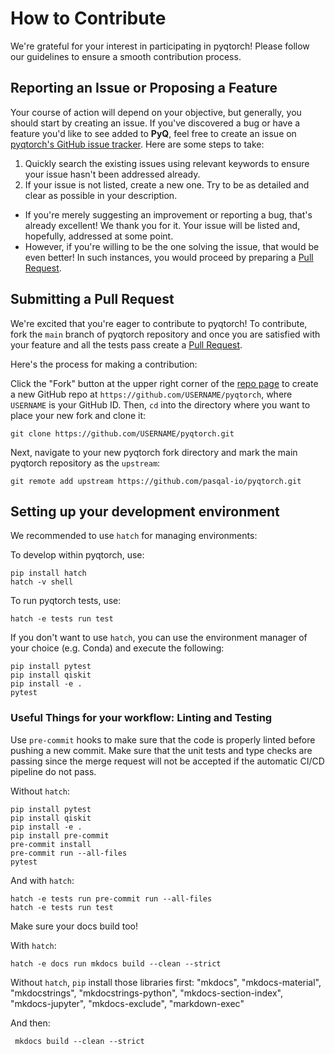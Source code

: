 # How to Contribute

We're grateful for your interest in participating in pyqtorch! Please follow our guidelines to ensure a smooth contribution process.

## Reporting an Issue or Proposing a Feature

Your course of action will depend on your objective, but generally, you should start by creating an issue. If you've discovered a bug or have a feature you'd like to see added to **PyQ**, feel free to create an issue on [pyqtorch's GitHub issue tracker](https://github.com/pasqal-io/pyqtorch/issues). Here are some steps to take:

1. Quickly search the existing issues using relevant keywords to ensure your issue hasn't been addressed already.
2. If your issue is not listed, create a new one. Try to be as detailed and clear as possible in your description.

- If you're merely suggesting an improvement or reporting a bug, that's already excellent! We thank you for it. Your issue will be listed and, hopefully, addressed at some point.
- However, if you're willing to be the one solving the issue, that would be even better! In such instances, you would proceed by preparing a [Pull Request](#submitting-a-pull-request).

## Submitting a Pull Request

We're excited that you're eager to contribute to pyqtorch! To contribute, fork the `main` branch of pyqtorch repository and once you are satisfied with your feature and all the tests pass create a [Pull Request](https://github.com/pasqal-io/pyqtorch/pulls).

Here's the process for making a contribution:

Click the "Fork" button at the upper right corner of the [repo page](https://github.com/pasqal-io/pyqtorch) to create a new GitHub repo at `https://github.com/USERNAME/pyqtorch`, where `USERNAME` is your GitHub ID. Then, `cd` into the directory where you want to place your new fork and clone it:

```shell
git clone https://github.com/USERNAME/pyqtorch.git
```

Next, navigate to your new pyqtorch fork directory and mark the main pyqtorch repository as the `upstream`:

```shell
git remote add upstream https://github.com/pasqal-io/pyqtorch.git
```

## Setting up your development environment

We recommended to use `hatch` for managing environments:

To develop within pyqtorch, use:
```shell
pip install hatch
hatch -v shell
```

To run pyqtorch tests, use:

```shell
hatch -e tests run test
```

If you don't want to use `hatch`, you can use the environment manager of your
choice (e.g. Conda) and execute the following:

```shell
pip install pytest
pip install qiskit
pip install -e .
pytest
```

### Useful Things for your workflow: Linting and Testing

Use `pre-commit` hooks to make sure that the code is properly linted before pushing a new commit. Make sure that the unit tests and type checks are passing since the merge request will not be accepted if the automatic CI/CD pipeline do not pass.

Without `hatch`:

```shell
pip install pytest
pip install qiskit
pip install -e .
pip install pre-commit
pre-commit install
pre-commit run --all-files
pytest
```

And with `hatch`:

```shell
hatch -e tests run pre-commit run --all-files
hatch -e tests run test
```

Make sure your docs build too!

With `hatch`:

```shell
hatch -e docs run mkdocs build --clean --strict
```

Without `hatch`, `pip` install those libraries first:
"mkdocs",
"mkdocs-material",
"mkdocstrings",
"mkdocstrings-python",
"mkdocs-section-index",
"mkdocs-jupyter",
"mkdocs-exclude",
"markdown-exec"


And then:

```shell
 mkdocs build --clean --strict
```
